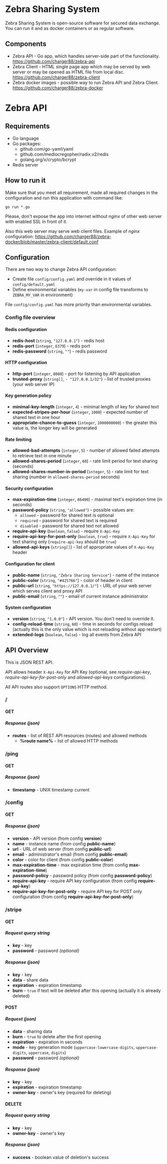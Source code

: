 # Zebra Sharing System

Zebra Sharing System is open-source software for secured data exchange. You can run it and as docker containers or as regular software. 

## Components

* Zebra API - Go app, which handles server-side part of the functionality. https://github.com/charger88/zebra-api
* Zebra Client - HTML single page app which may be served by web server or may be opened as HTML file from local disc. https://github.com/charger88/zebra-client
* Zebra docker images - possible way to run Zebra API and Zebra Client. https://github.com/charger88/zebra-docker

# Zebra API

## Requirements

* Go language
* Go packages:
  * github.com/go-yaml/yaml
  * github.com/mediocregopher/radix.v2/redis
  * golang.org/x/crypto/bcrypt
* Redis server

## How to run it

Make sure that you meet all requirement, made all required changes in the configuration and run this application with command like:
```
go run *.go
```
Please, don't expose the app into internet without _nginx_ of other web server with enabled SSL in front of it.

Also this web server may serve web client files. Example of _nginx_ configuration: https://github.com/charger88/zebra-docker/blob/master/zebra-client/default.conf

## Configuration

There are two way to change Zebra API configuration:

* Create file `config/config.yaml` and override in it values of `config/default.yaml` 
* Define environmental variables (`my-var` in config file transforms to `ZEBRA_MY_VAR` in environment)

File `config/config.yaml` has more priority than environmental variables.  

### Config file overview

#### Redis configuration

* __redis-host__ (`string`, `"127.0.0.1"`) - redis host
* __redis-port__ (`integer`, `6379`) - redis port
* __redis-password__ (`string`, `""`) - redis password

#### HTTP configuration

* __http-port__ (`integer`, `8080`) - port for listening by API application
* __trusted-proxy__ (`string[]`, `- "127.0.0.1/32"`) - list of trusted proxies (your web server IP)

#### Key generation policy

* __minimal-key-length__ (`integer`, `4`) - minimal length of key for shared text
* __expected-stripes-per-hour__ (`integer`, `1000`) - expected number of shared text in one hour
* __appropriate-chance-to-guess__ (`integer`, `1000000000`) - the greater this value is, the longer key will be generated 

#### Rate limiting

* __allowed-bad-attempts__ (`integer`, `5`) - number of allowed failed attempts to retrieve text in one minute
* __allowed-shares-period__ (`integer`, `60`) - rate limit period for text sharing (seconds)
* __allowed-shares-number-in-period__ (`integer`, `5`) - rate limit for text sharing (number in `allowed-shares-period` seconds) 

#### Security configuration

* __max-expiration-time__ (`integer`, `86400`) - maximal text's expiration time (in seconds)
* __password-policy__ (`string`, `"allowed"`) - possible values are:
    * `allowed` - password for shared text is optional
    * `required` - password for shared text is required
    * `disabled` - password for shared text not allowed
* __require-api-key__ (`boolean`, `false`) - require `X-Api-Key`
* __require-api-key-for-post-only__ (`boolean`, `true`) - require `X-Api-Key` for text sharing only (`require-api-key` should be `true`)
* __allowed-api-keys__ (`string[]`) - list of appropriate values of `X-Api-Key` header 

#### Configuration for client

* __public-name__ (`string`, `"Zebra Sharing Service"`) - name of the instance
* __public-color__ (`string`, `"#425766"`) - color of header in client
* __public-url__ (`string`, `"https://127.0.0.1/"`) - URL of your web server which serves client and proxy API
* __public-email__ (`string`, `""`) - email of current instance administrator 

#### System configuration

* __version__ (`string`, `"1.0.0"`) - API version. You don't need to override it.
* __config-reload-time__ (`string`, `60`) - time in seconds for configs reload (actually this is the only value which is not reloading without app restart)
* __extended-logs__ (`boolean`, `false`) - log all events from Zebra API

## API Overview

This is JSON REST API.

API allows header `X-Api-Key` for API Key (optional, see _require-api-key_, _require-api-key-for-post-only_ and _allowed-api-keys_ configurations). 

All API routes also support `OPTIONS` HTTP method.

### /

#### GET

##### Response (json)

* __routes__ - list of REST API resources (routes) and allowed methods
    * __%route name%__ - list of allowed HTTP methods

### /ping

#### GET

##### Response (json)

* __timestamp__ - UNIX timestamp current

### /config

#### GET

##### Response (json)

* __version__ - API version (from config __version__)
* __name__ - instance name (from config __public-name__)
* __url__ - URL of web server (from config __public-url__)
* __email__ - administrator's email (from config __public-email__)
* __color__ - color for client (from config __public-color__)
* __max-expiration-time__ - max expiration time (from config __max-expiration-time__)
* __password-policy__ - password policy (from config __password-policy__)
* __require-api-key__ - require API key configuration (from config __require-api-key__)
* __require-api-key-for-post-only__ - require API key for POST only configuration (from config __require-api-key-for-post-only__)

### /stripe

#### GET

##### Request query string

* __key__ - key
* __password__ - password _(optional)_

##### Response (json)

* __key__ - key
* __data__ - share data
* __expiration__ - expiration timestamp
* __burn__ - `true` if text will be deleted after this opening (actually it is already deleted) 

#### POST

##### Request (json)

* __data__ - sharing data
* __burn__ - `true` to delete after the first opening
* __expiration__ - expiration in seconds
* __mode__ - key generation mode (`uppercase-lowercase-digits`, `uppercase-digits`, `uppercase`, `digits`)
* __password__ -  password _(optional)_

##### Response (json)

* __key__ - key
* __expiration__ - expiration timestamp
* __owner-key__ - owner's key (required for deleting)

#### DELETE

##### Request query string

* __key__ - key
* __owner-key__ - owner's key

##### Response (json)

* __success__ - boolean value of deletion's success